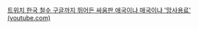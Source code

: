 [트위치 한국 철수 구글까지 뛰어든 싸움판 애국이냐 매국이냐 '망사용료' (youtube.com)](https://www.youtube.com/watch?v=ONZqN2OhBIk)